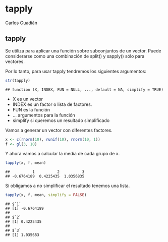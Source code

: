 tapply
================
Carlos Guadián

## tapply

Se utiliza para aplicar una función sobre subconjuntos de un vector.
Puede considerarse como una combinación de split() y sapply() sólo para
vectores.

Por lo tanto, para usar tapply tendremos los siguientes argumentos:

``` r
str(tapply)
```

    ## function (X, INDEX, FUN = NULL, ..., default = NA, simplify = TRUE)

-   X es un vector
-   INDEX es un factor o lista de factores.
-   FUN es la función
-   … argumentos para la función
-   simplify si queremos un resultado simplificado

Vamos a generar un vector con diferentes factores.

``` r
x <- c(rnorm(10), runif(10), rnorm(10, 1))
f <- gl(3, 10)
```

Y ahora vamos a calcular la media de cada grupo de x.

``` r
tapply(x, f, mean)
```

    ##          1          2          3 
    ## -0.6764189  0.4225435  1.0356835

Si obligamos a no simplificar el resultado tenemos una lista.

``` r
tapply(x, f, mean, simplify = FALSE)
```

    ## $`1`
    ## [1] -0.6764189
    ## 
    ## $`2`
    ## [1] 0.4225435
    ## 
    ## $`3`
    ## [1] 1.035683
